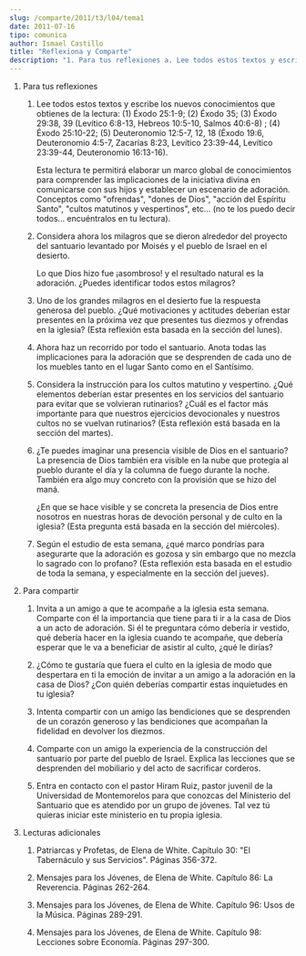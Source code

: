 ```yaml
---
slug: /comparte/2011/t3/l04/tema1
date: 2011-07-16
tipo: comunica
author: Ismael Castillo
title: "Reflexiona y Comparte"
description: "1. Para tus reflexiones a. Lee todos estos textos y escribe los nuevos  conocimientos que obtienes de la lectura: (1) Éxodo 25:1-9; (2) Éxodo 35; (3)  Éxodo 29:38, 39 (Levítico 6:8-13, Hebreos 10:5-10, Salmos 40:6-8) ; (4) Éxodo  25:10-22; (5) Deuteronomio 12:5-7, 12, 18 (Éxod..."
---
```


1.  Para tus reflexiones
    1.  Lee todos estos textos y escribe los nuevos conocimientos que obtienes de la lectura: (1) Éxodo 25:1-9; (2) Éxodo 35; (3) Éxodo 29:38, 39 (Levítico 6:8-13, Hebreos 10:5-10, Salmos 40:6-8) ; (4) Éxodo 25:10-22; (5) Deuteronomio 12:5-7, 12, 18 (Éxodo 19:6, Deuteronomio 4:5-7, Zacarías 8:23, Levítico 23:39-44, Levítico 23:39-44, Deuteronomio 16:13-16).


         Esta lectura te permitirá elaborar un marco global de conocimientos para comprender las implicaciones de la iniciativa divina en comunicarse con sus hijos y establecer un escenario de adoración. Conceptos como "ofrendas", "dones de Dios", "acción del Espíritu Santo", "cultos matutinos y vespertinos", etc… (no te los puedo decir todos… encuéntralos en tu lectura).

    2.  Considera ahora los milagros que se dieron alrededor del proyecto del santuario levantado por Moisés y el pueblo de Israel en el desierto.


         Lo que Dios hizo fue ¡asombroso! y el resultado natural es la adoración. ¿Puedes identificar todos estos milagros?

    3.  Uno de los grandes milagros en el desierto fue la respuesta generosa del pueblo. ¿Qué motivaciones y actitudes deberían estar presentes en la próxima vez que presentes tus diezmos y ofrendas en la iglesia? (Esta reflexión esta basada en la sección del lunes).

    4.  Ahora haz un recorrido por todo el santuario. Anota todas las implicaciones para la adoración que se desprenden de cada uno de los muebles tanto en el lugar Santo como en el Santísimo.

    5.  Considera la instrucción para los cultos matutino y vespertino. ¿Qué elementos deberían estar presentes en los servicios del santuario para evitar que se volvieran rutinarios? ¿Cuál es el factor más importante para que nuestros ejercicios devocionales y nuestros cultos no se vuelvan rutinarios? (Esta reflexión está basada en la sección del martes).

    6.  ¿Te puedes imaginar una presencia visible de Dios en el santuario? La presencia de Dios también era visible en la nube que protegía al pueblo durante el día y la columna de fuego durante la noche. También era algo muy concreto con la provisión que se hizo del maná.


         ¿En que se hace visible y se concreta la presencia de Dios entre nosotros en nuestras horas de devoción personal y de culto en la iglesia? (Esta pregunta está basada en la sección del miércoles).

    7.  Según el estudio de esta semana, ¿qué marco pondrías para asegurarte que la adoración es gozosa y sin embargo que no mezcla lo sagrado con lo profano? (Esta reflexión esta basada en el estudio de toda la semana, y especialmente en la sección del jueves).

1.  Para compartir
    1.  Invita a un amigo a que te acompañe a la iglesia esta semana. Comparte con él la importancia que tiene para ti ir a la casa de Dios a un acto de adoración. Si él te preguntara cómo debería ir vestido, qué debería hacer en la iglesia cuando te acompañe, que debería esperar que le va a beneficiar de asistir al culto, ¿qué le dirías?

    2.  ¿Cómo te gustaría que fuera el culto en la iglesia de modo que despertara en ti la emoción de invitar a un amigo a la adoración en la casa de Dios? ¿Con quién deberías compartir estas inquietudes en tu iglesia?

    3.  Intenta compartir con un amigo las bendiciones que se desprenden de un corazón generoso y las bendiciones que acompañan la fidelidad en devolver los diezmos.

    4.  Comparte con un amigo la experiencia de la construcción del santuario por parte del pueblo de Israel. Explica las lecciones que se desprenden del mobiliario y del acto de sacrificar corderos.

    5.  Entra en contacto con el pastor Hiram Ruiz, pastor juvenil de la Universidad de Montemorelos para que conozcas del Ministerio del Santuario que es atendido por un grupo de jóvenes. Tal vez tú quieras iniciar este ministerio en tu propia iglesia.

1.  Lecturas adicionales
    1. Patriarcas y Profetas, de Elena de White. Capítulo 30: "El Tabernáculo y sus Servicios". Páginas 356-372.

    2. Mensajes para los Jóvenes, de Elena de White. Capítulo 86: La Reverencia. Páginas 262-264.

    3. Mensajes para los Jóvenes, de Elena de White. Capítulo 96: Usos de la Música. Páginas 289-291.

    4. Mensajes para los Jóvenes, de Elena de White. Capítulo 98: Lecciones sobre Economía. Páginas 297-300.
